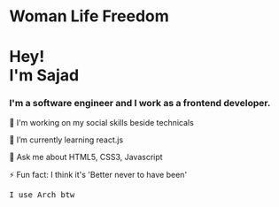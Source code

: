 <h1>Woman Life Freedom</h1>

<h1>Hey!<br>I'm Sajad</h1>
<H3>I'm a software engineer and I work as a frontend developer.</H3>

<p>
  🔭 I'm working on my social skills beside technicals
</p>
<p>
  🌱 I’m currently learning react.js
</p>
<P>
  💬 Ask me about HTML5, CSS3, Javascript
</P>
<p>
  ⚡ Fun fact: I think it's 'Better never to have been'
</p>
<p style='font-weigth: bold; font-family: monospace'>I use Arch btw</p>
